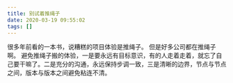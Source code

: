 ```yaml
---
title: 别试着推绳子
date: 2020-03-19 09:55:02
tags: []
---
```


很多年前看的一本书，说糟糕的项目体验是推绳子。
但是好多公司都在推绳子啊。
避免推绳子搬的体验，一是要永远有目标意识，有的人走着走着，就忘了自己要干嘛了。二是充分的沟通，永远保持步调一致，三是清晰的边界，节点与节点之间，版本与版本之间避免粘连不清。
